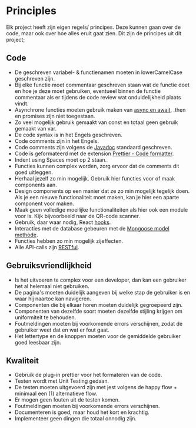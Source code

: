 # Principles

Elk project heeft zijn eigen regels/ principes. Deze kunnen gaan over de code, maar ook over hoe alles eruit gaat zien. Dit zijn de principes uit dit project;

## Code

- De geschreven variabel- & functienamen moeten in lowerCamelCase geschreven zijn.
- Bij elke functie moet commentaar geschreven staan wat de functie doet en hoe je deze moet gebruiken, eventueel binnen de functie commentaar als er tijdens de code review wat onduidelijkheid plaats vindt.
- Asynchrone functies moeten gebruik maken van [async en await](https://developer.mozilla.org/en-US/docs/Learn/JavaScript/Asynchronous/Async_await), .then en promises zijn niet toegestaan.
- Zo veel mogelijk gebruik gemaakt van const en totaal geen gebruik gemaakt van var.
- De code syntax is in het Engels geschreven.
- Code comments zijn in het Engels.
- Code comments zijn volgens de [Javadoc](https://www.oracle.com/nl/technical-resources/articles/java/javadoc-tool.html) standaard geschreven.
- Code is geformateerd met de extension [Prettier - Code formatter](https://prettier.io/).
- Indent using Spaces moet op 2 staan.
- Functies kunnen complex worden, zorg ervoor dat de comments dit goed uitleggen.
- Herhaal jezelf zo min mogelijk. Gebruik hier functies voor of maak components aan.
- Design components op een manier dat ze zo min mogelijk tegelijk doen. Als je een nieuwe functionaliteit moet maken, kan je hier een aparte component voor maken.
- Maak geen volledige moeilijke functionaliteiten als hier ook een module voor is. Kijk bijvoorbeeld naar de QR-code scanner.
- Gebruik, daar waar nodig, React [hooks](https://reactjs.org/docs/hooks-intro.html).
- Interacties met de database gebeuren met de [Mongoose model methode](https://mongoosejs.com/docs/2.7.x/docs/methods-statics.html).
- Functies hebben zo min mogelijk zijeffecten.
- Alle API-calls zijn [RESTful](https://restfulapi.net/).

## Gebruiksvriendlijkheid

- Is het uitvoeren te complex voor een developer, dan kan een gebruiker het al helemaal niet gebruiken.
- De pagina's moeten duidelijk aangeven bij welke stap de gebruiker is en waar hij naartoe kan navigeren.
- Componenten die bij elkaar horen moeten duidelijk gegroepeerd zijn.
- Componenten van dezelfde soort moeten dezelfde stijling krijgen om uniformiteit te behouden.
- Foutmeldingen moeten bij voorkomende errors verschijnen, zodat de gebruiker weet dat en wat er fout gaat.
- Het lettertype en de knoppen moeten voor de gemiddelde gebruiker goed leesbaar zijn.

## Kwaliteit

- Gebruik de plug-in prettier voor het formateren van de code.
- Testen wordt met Unit Testing gedaan.
- De testen moeten uitgevoerd zijn met jest volgens de happy flow + minimaal een (1) alternatieve flow.
- Er mogen geen fouten uit de testen komen.
- Foutmeldingen moeten bij voorkomende errors verschijnen.
- Documenteren is goed, maar houd het kort en krachtig.
- Implementeer geen dingen die totaal onnodig zijn.

<!--
Intent

The purpose of this section is to simply make it explicit which principles you are following. These could have been explicitly asked for by a stakeholder or they could be principles that you (i.e. the software development team) want to adopt and follow.

Architectural layering strategy.
• No business logic in views.
• No database access in views.
• Use of interfaces.
• Always use an ORM.
• Dependency injection.
• The Hollywood principle (don’t call us, we’ll call you).
• High cohesion, low coupling.
• Follow SOLID (Single responsibility principle, Open/closed principle, Liskov substitution principle, Interface segregation principle, Dependency inversion principle).
• DRY (don’t repeat yourself).
• Ensure all components are stateless (e.g. to ease scaling).
• Prefer a rich domain model.
• Prefer an anaemic domain model.
Principles 192
• Always prefer stored procedures.
• Never use stored procedures.
• Don’t reinvent the wheel.
• Common approaches for error handling, logging, etc.
• Buy rather than build.
• etc
-->
